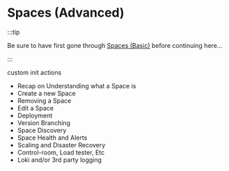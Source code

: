 # Spaces (Advanced)

:::tip

Be sure to have first gone through [Spaces (Basic)](Basic.md)  before continuing here…

:::

custom init actions

- Recap on Understanding what a Space is
- Create a new Space
- Removing a Space
- Edit a Space
- Deployment
- Version Branching
- Space Discovery
- Space Health and Alerts
- Scaling and Disaster Recovery
- Control-room, Load tester, Etc
- Loki and/or 3rd party logging
